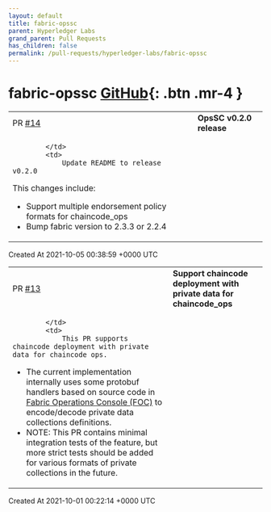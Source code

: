 ```yaml
---
layout: default
title: fabric-opssc
parent: Hyperledger Labs
grand_parent: Pull Requests
has_children: false
permalink: /pull-requests/hyperledger-labs/fabric-opssc
---
```


# fabric-opssc <span class="fs-3 right-align">[GitHub](https://github.com/hyperledger-labs/fabric-opssc){: .btn .mr-4 }</span>


<div>
    <table>
        <tr>
            <td>
                PR <a href="https://github.com/hyperledger-labs/fabric-opssc/pull/14" class=".btn">#14</a>
            </td>
            <td>
                <b>
                    OpsSC v0.2.0 release
                </b>
            </td>
        </tr>
        <tr>
            <td>
                
            </td>
            <td>
                Update README to release v0.2.0

This changes include:
- Support multiple endorsement policy formats for chaincode_ops
- Bump fabric version to 2.3.3 or 2.2.4
            </td>
        </tr>
    </table>
    <div class="right-align">
        Created At 2021-10-05 00:38:59 +0000 UTC
    </div>
</div>

<div>
    <table>
        <tr>
            <td>
                PR <a href="https://github.com/hyperledger-labs/fabric-opssc/pull/13" class=".btn">#13</a>
            </td>
            <td>
                <b>
                    Support chaincode deployment with private data for chaincode_ops
                </b>
            </td>
        </tr>
        <tr>
            <td>
                
            </td>
            <td>
                This PR supports chaincode deployment with private data for chaincode_ops.

- The current implementation internally uses some protobuf handlers based on source code in [Fabric Operations Console (FOC)](https://github.com/hyperledger-labs/fabric-operations-console) to encode/decode private data collections definitions.
- NOTE: This PR contains minimal integration tests of the feature, but more strict tests should be added for various formats of private collections in the future.
            </td>
        </tr>
    </table>
    <div class="right-align">
        Created At 2021-10-01 00:22:14 +0000 UTC
    </div>
</div>

